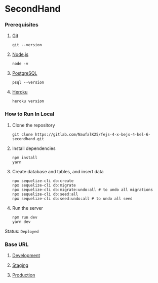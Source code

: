 # SecondHand

### Prerequisites

1. [Git](https://git-scm.com/downloads)
    ```
    git --version
    ```
2. [Node.js](https://nodejs.org/en/)
    ```
    node -v
    ```
3. [PostgreSQL](https://www.postgresql.org/download/)
    ```
    psql --version
    ```
4. [Heroku](https://devcenter.heroku.com/articles/heroku-cli)
    ```
    heroku version
    ```

### How to Run In Local

1. Clone the repository
    ```
    git clone https://gitlab.com/NaufalK25/fejs-4-x-bejs-4-kel-6-secondhand.git
    ```
2. Install dependencies
    ```
    npm install
    yarn
    ```
3. Create database and tables, and insert data
    ```
    npx sequelize-cli db:create
    npx sequelize-cli db:migrate
    npx sequelize-cli db:migrate:undo:all # to undo all migrations
    npx sequelize-cli db:seed:all
    npx sequelize-cli db:seed:undo:all # to undo all seed
    ```
4. Run the server
    ```
    npm run dev
    yarn dev
    ```

Status: `Deployed`

### Base URL

1. [Development](https://localhost:8000)

2. [Staging](https://secondhand-be-api.herokuapp.com)

3. [Production](https://secondhand-6.herokuapp.com)
